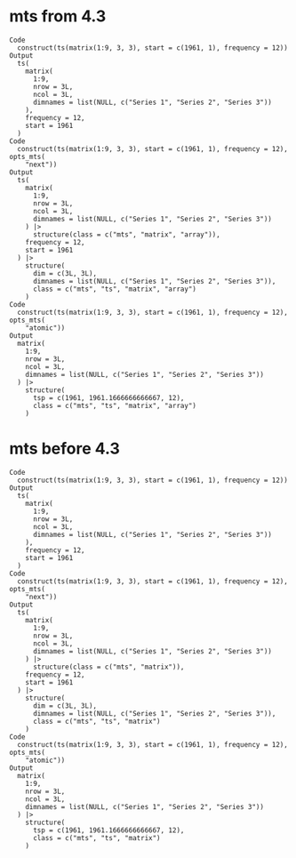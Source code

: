 # mts from 4.3

    Code
      construct(ts(matrix(1:9, 3, 3), start = c(1961, 1), frequency = 12))
    Output
      ts(
        matrix(
          1:9,
          nrow = 3L,
          ncol = 3L,
          dimnames = list(NULL, c("Series 1", "Series 2", "Series 3"))
        ),
        frequency = 12,
        start = 1961
      )
    Code
      construct(ts(matrix(1:9, 3, 3), start = c(1961, 1), frequency = 12), opts_mts(
        "next"))
    Output
      ts(
        matrix(
          1:9,
          nrow = 3L,
          ncol = 3L,
          dimnames = list(NULL, c("Series 1", "Series 2", "Series 3"))
        ) |>
          structure(class = c("mts", "matrix", "array")),
        frequency = 12,
        start = 1961
      ) |>
        structure(
          dim = c(3L, 3L),
          dimnames = list(NULL, c("Series 1", "Series 2", "Series 3")),
          class = c("mts", "ts", "matrix", "array")
        )
    Code
      construct(ts(matrix(1:9, 3, 3), start = c(1961, 1), frequency = 12), opts_mts(
        "atomic"))
    Output
      matrix(
        1:9,
        nrow = 3L,
        ncol = 3L,
        dimnames = list(NULL, c("Series 1", "Series 2", "Series 3"))
      ) |>
        structure(
          tsp = c(1961, 1961.1666666666667, 12),
          class = c("mts", "ts", "matrix", "array")
        )

# mts before 4.3

    Code
      construct(ts(matrix(1:9, 3, 3), start = c(1961, 1), frequency = 12))
    Output
      ts(
        matrix(
          1:9,
          nrow = 3L,
          ncol = 3L,
          dimnames = list(NULL, c("Series 1", "Series 2", "Series 3"))
        ),
        frequency = 12,
        start = 1961
      )
    Code
      construct(ts(matrix(1:9, 3, 3), start = c(1961, 1), frequency = 12), opts_mts(
        "next"))
    Output
      ts(
        matrix(
          1:9,
          nrow = 3L,
          ncol = 3L,
          dimnames = list(NULL, c("Series 1", "Series 2", "Series 3"))
        ) |>
          structure(class = c("mts", "matrix")),
        frequency = 12,
        start = 1961
      ) |>
        structure(
          dim = c(3L, 3L),
          dimnames = list(NULL, c("Series 1", "Series 2", "Series 3")),
          class = c("mts", "ts", "matrix")
        )
    Code
      construct(ts(matrix(1:9, 3, 3), start = c(1961, 1), frequency = 12), opts_mts(
        "atomic"))
    Output
      matrix(
        1:9,
        nrow = 3L,
        ncol = 3L,
        dimnames = list(NULL, c("Series 1", "Series 2", "Series 3"))
      ) |>
        structure(
          tsp = c(1961, 1961.1666666666667, 12),
          class = c("mts", "ts", "matrix")
        )

